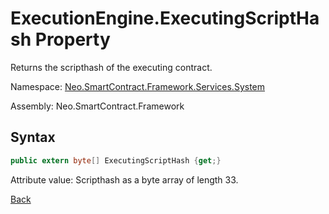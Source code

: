 # ExecutionEngine.ExecutingScriptHash Property

Returns the scripthash of the executing contract.

Namespace: [Neo.SmartContract.Framework.Services.System](../../System.md)

Assembly: Neo.SmartContract.Framework

## Syntax

```c#
public extern byte[] ExecutingScriptHash {get;}
```

Attribute value: Scripthash as a byte array of length 33.



[Back](../ExecutionEngine.md)
